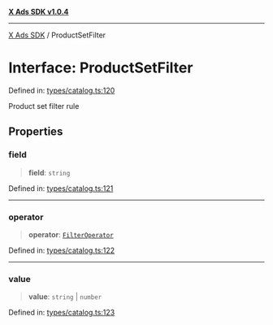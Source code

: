 [**X Ads SDK v1.0.4**](../README.md)

***

[X Ads SDK](../globals.md) / ProductSetFilter

# Interface: ProductSetFilter

Defined in: [types/catalog.ts:120](https://github.com/kage1020/x-ads-sdk/blob/main/src/types/catalog.ts#L120)

Product set filter rule

## Properties

### field

> **field**: `string`

Defined in: [types/catalog.ts:121](https://github.com/kage1020/x-ads-sdk/blob/main/src/types/catalog.ts#L121)

***

### operator

> **operator**: [`FilterOperator`](../type-aliases/FilterOperator.md)

Defined in: [types/catalog.ts:122](https://github.com/kage1020/x-ads-sdk/blob/main/src/types/catalog.ts#L122)

***

### value

> **value**: `string` \| `number`

Defined in: [types/catalog.ts:123](https://github.com/kage1020/x-ads-sdk/blob/main/src/types/catalog.ts#L123)
